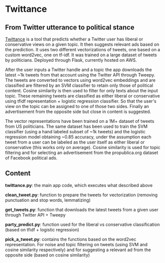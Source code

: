 # Twittance
## From Twitter utterance to political stance

[Twittance](http://www.twittance.com) is a tool that predicts whether a Twitter user has liberal or conservative views on a given
topic. It then suggests relevant ads based on the prediction. 
It uses two different vectorizations of tweets, one based on a custom word2vec, 
one on tf-idf. It was trained on a large dataset of tweets by politicians. 
Deployed through Flask, currently hosted on AWS. 

After the user inputs a Twitter handle and a topic the app downloads the latest ~1k tweets from that 
account using the Twitter API through Tweepy. The tweets are converted to vectors using word2vec embeddings 
and are classified are filtered by an SVM classifier to retain only those of political content. Cosine similarity
is then used to filter for only texts about the input topic. These remaining tweets are classified as either
liberal or conservative using tfidf representation + logistic regression classifier. So that the user's view 
on the topic can be assigned to one of those two sides. Finally an advertisement from the opposite side but close in content
is suggested.

The vector representations have been trained on a 1M+ dataset of tweets from US politicians.
The same dataset has been used to train the SVM classifier (using a hand labeled subset of ~1k tweets)
and the logistic regression model obtaining ~0.85 accuracy,
under the assumption each tweet from a user can be labeled as the user itself as either liberal or conservative 
(this works only on average). 
Cosine similarity is used for topic filtering and for selecting an advertisement from the propublica.org dataset
of Facebook political ads.
## Content


<b>twittance.py</b>: the main app code, which executes what described above

<b>clean_tweet.py</b>: function to prepare the tweets for vectorization (removing punctuation and stop words, lemmatizing) 

<b>get_tweets.py</b>: function that downloads the latest tweets from a given user through Twitter API + Tweepy

<b>party_predict.py</b>: function used for the liberal vs conservative classification (based on tfidf + logistic regression)

<b>pick_a_tweet.py</b>: contains the functions based on the word2vec representation. For noise and topic filtering 
on tweets (using SVM and cosine similarity respectively) and for suggesting a relevant ad from the opposite side (based on cosine similarity)

